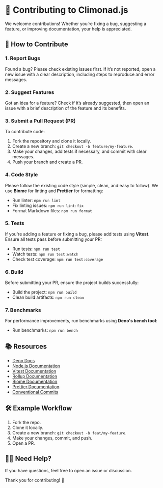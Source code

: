 # 🤝 Contributing to Climonad.js

We welcome contributions! Whether you’re fixing a bug, suggesting a feature, or improving documentation, your help is appreciated.

## 📝 How to Contribute

### 1. **Report Bugs**

Found a bug? Please check existing issues first. If it’s not reported, open a new issue with a clear description, including steps to reproduce and error messages.

### 2. **Suggest Features**

Got an idea for a feature? Check if it’s already suggested, then open an issue with a brief description of the feature and its benefits.

### 3. **Submit a Pull Request (PR)**

To contribute code:

1. Fork the repository and clone it locally.
2. Create a new branch: `git checkout -b feature/my-feature`.
3. Make your changes, add tests if necessary, and commit with clear messages.
4. Push your branch and create a PR.

### 4. **Code Style**

Please follow the existing code style (simple, clean, and easy to follow). We use **Biome** for linting and **Prettier** for formatting:

- Run linter: `npm run lint`
- Fix linting issues: `npm run lint:fix`
- Format Markdown files: `npm run format`

### 5. **Tests**

If you're adding a feature or fixing a bug, please add tests using **Vitest**. Ensure all tests pass before submitting your PR:

- Run tests: `npm run test`
- Watch tests: `npm run test:watch`
- Check test coverage: `npm run test:coverage`

### 6. **Build**

Before submitting your PR, ensure the project builds successfully:

- Build the project: `npm run build`
- Clean build artifacts: `npm run clean`

### 7. **Benchmarks**

For performance improvements, run benchmarks using **Deno's bench tool**:

- Run benchmarks: `npm run bench`

## 📚 Resources

- [Deno Docs](https://docs.deno.com/)
- [Node.js Documentation](https://nodejs.org/docs/latest/api/)
- [Vitest Documentation](https://vitest.dev/guide/)
- [Rollup Documentation](https://rollupjs.org/introduction/)
- [Biome Documentation](https://biomejs.dev/guides/getting-started/)
- [Prettier Documentation](https://prettier.io/docs/en/)
- [Conventional Commits](https://www.conventionalcommits.org/)

## 🛠 Example Workflow

1. Fork the repo.
2. Clone it locally.
3. Create a new branch: `git checkout -b feat/my-feature`.
4. Make your changes, commit, and push.
5. Open a PR.

## 🙋‍♀️ Need Help?

If you have questions, feel free to open an issue or discussion.

Thank you for contributing! 🎉
